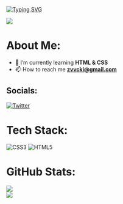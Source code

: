 [![Typing SVG](https://readme-typing-svg.demolab.com?font=Fira+Code&weight=600&size=30&pause=1000&color=F7A91C&width=435&lines=Hi+I'm+Hubert)](https://git.io/typing-svg)

[![](https://visitcount.itsvg.in/api?id=zvvcki&icon=5&color=12)](https://visitcount.itsvg.in)

#  About Me:
- 🌱 I’m currently learning **HTML & CSS**
- 📫 How to reach me **zvvcki@gmail.com**


##  Socials:
[![Twitter](https://img.shields.io/badge/Twitter-%231DA1F2.svg?logo=Twitter&logoColor=white)](https://twitter.com/zvvcki_) 

#  Tech Stack:
![CSS3](https://img.shields.io/badge/css3-%231572B6.svg?style=for-the-badge&logo=css3&logoColor=white) ![HTML5](https://img.shields.io/badge/html5-%23E34F26.svg?style=for-the-badge&logo=html5&logoColor=white)
#  GitHub Stats:
![](https://github-readme-stats.vercel.app/api/top-langs/?username=zvvcki&theme=vision-friendly-dark&hide_border=false&include_all_commits=false&count_private=false&layout=compact)</br>
![](https://github-readme-streak-stats.herokuapp.com/?user=zvvcki&theme=vision-friendly-dark&hide_border=false)

